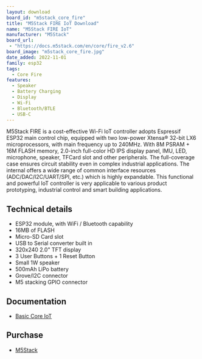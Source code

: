 ```yaml
---
layout: download
board_id: "m5stack_core_fire"
title: "M5Stack FIRE IoT Download"
name: "M5Stack FIRE IoT"
manufacturer: "M5Stack"
board_url:
 - "https://docs.m5stack.com/en/core/fire_v2.6"
board_image: "m5stack_core_fire.jpg"
date_added: 2022-11-01
family: esp32
tags:
  - Core Fire
features:
  - Speaker
  - Battery Charging
  - Display
  - Wi-Fi
  - Bluetooth/BTLE
  - USB-C
---
```


M5Stack FIRE is a cost-effective Wi-Fi IoT controller adopts Espressif ESP32 main control chip, equipped with two low-power Xtensa® 32-bit LX6 microprocessors, with main frequency up to 240MHz. With 8M PSRAM + 16M FLASH memory, 2.0-inch full-color HD IPS display panel, IMU, LED, microphone, speaker, TFCard slot and other peripherals. The full-coverage case ensures circuit stability even in complex industrial applications. The internal offers a wide range of common interface resources (ADC/DAC/I2C/UART/SPI, etc.) which is highly expandable. This functional and powerful IoT controller is very applicable to various product prototyping, industrial control and smart building applications.

## Technical details

* ESP32 module, with WiFi / Bluetooth capability
* 16MB of FLASH
* Micro-SD Card slot
* USB to Serial converter built in
* 320x240 2.0" TFT display
* 3 User Buttons + 1 Reset Button
* Small 1W speaker
* 500mAh LiPo battery
* Grove/I2C connector
* M5 stacking GPIO connector

## Documentation

* [Basic Core IoT](https://docs.m5stack.com/en/core/fire_v2.6)

## Purchase

* [M5Stack](https://shop.m5stack.com/collections/m5-controllers/products/m5stack-fire-iot-development-kit-psram-v2-6)